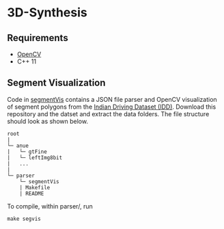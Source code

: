 # 3D-Synthesis
## Requirements
- [OpenCV](https://www.learnopencv.com/install-opencv3-on-ubuntu/)
- C++ 11

## Segment Visualization
Code in [segmentVis](segmentVis) contains a JSON file parser and OpenCV visualization of segment polygons from the [Indian Driving Dataset (IDD)](https://idd.insaan.iiit.ac.in/). Download this repository and the datset and extract the data folders. The file structure should look as shown below.

```
root
|
└─ anue
|   └─ gtFine
|   └─ leftImg8bit
|   ...
|
└─ parser
    └─ segmentVis
    | Makefile
    | README
```
 To compile, within parser/, run
```
make segvis
```

